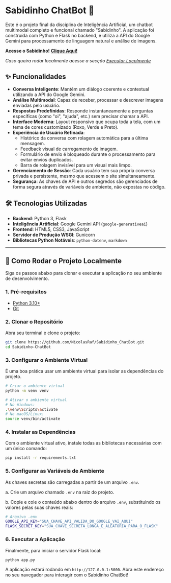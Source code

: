 # Sabidinho ChatBot 🤖

Este é o projeto final da disciplina de Inteligência Artificial, um chatbot multimodal completo e funcional chamado "Sabidinho". A aplicação foi construída com Python e Flask no backend, e utiliza a API do Google Gemini para processamento de linguagem natural e análise de imagens.

**Acesse o Sabidinho!** [**Clique Aqui!**](https://sabidinho-chatbot.onrender.com)

_Caso queira rodar localmente acesse a secção_ [_Executar Localmente_](#-como-rodar-o-projeto-localmente)

## ✨ Funcionalidades

- **Conversa Inteligente**: Mantém um diálogo coerente e contextual utilizando a API do Google Gemini.
- **Análise Multimodal**: Capaz de receber, processar e descrever imagens enviadas pelo usuário.
- **Respostas Predefinidas**: Responde instantaneamente a perguntas específicas (como "oi", "ajuda", etc.) sem precisar chamar a API.
- **Interface Moderna**: Layout responsivo que ocupa toda a tela, com um tema de cores customizado (Roxo, Verde e Preto).
- **Experiência de Usuário Refinada**:
  - Histórico da conversa com rolagem automática para a última mensagem.
  - Feedback visual de carregamento de imagem.
  - Formulário de envio é bloqueado durante o processamento para evitar envios duplicados.
  - Barra de rolagem invisível para um visual mais limpo.
- **Gerenciamento de Sessão**: Cada usuário tem sua própria conversa privada e persistente, mesmo que acessem o site simultaneamente.
- **Segurança**: As chaves de API e outros segredos são gerenciados de forma segura através de variáveis de ambiente, não expostas no código.

## 🛠️ Tecnologias Utilizadas

- **Backend**: Python 3, Flask
- **Inteligência Artificial**: Google Gemini API (`google-generativeai`)
- **Frontend**: HTML5, CSS3, JavaScript
- **Servidor de Produção WSGI**: Gunicorn
- **Bibliotecas Python Notáveis**: `python-dotenv`, `markdown`

---

## 🚀 Como Rodar o Projeto Localmente

Siga os passos abaixo para clonar e executar a aplicação no seu ambiente de desenvolvimento.

### 1. Pré-requisitos

- [Python 3.10+](https://www.python.org/downloads/)
- [Git](https://git-scm.com/downloads)

### 2. Clonar o Repositório

Abra seu terminal e clone o projeto:

```bash
git clone https://github.com/NicolasRaf/Sabidinho_ChatBot.git
cd Sabidinho-ChatBot
```

### 3. Configurar o Ambiente Virtual

É uma boa prática usar um ambiente virtual para isolar as dependências do projeto.

```bash
# Criar o ambiente virtual
python -m venv venv

# Ativar o ambiente virtual
# No Windows:
.\venv\Scripts\activate
# No macOS/Linux:
source venv/bin/activate
```

### 4. Instalar as Dependências

Com o ambiente virtual ativo, instale todas as bibliotecas necessárias com um único comando:

```bash
pip install -r requirements.txt
```

### 5. Configurar as Variáveis de Ambiente

As chaves secretas são carregadas a partir de um arquivo `.env`.

a. Crie um arquivo chamado `.env` na raiz do projeto.

b. Copie e cole o conteúdo abaixo dentro do arquivo `.env`, substituindo os valores pelas suas chaves reais:

```bash
# Arquivo .env
GOOGLE_API_KEY="SUA_CHAVE_API_VALIDA_DO_GOOGLE_VAI_AQUI"
FLASK_SECRET_KEY="SUA_CHAVE_SECRETA_LONGA_E_ALEATORIA_PARA_O_FLASK"
```

### 6. Executar a Aplicação

Finalmente, para iniciar o servidor Flask local:

```bash
python app.py
```

A aplicação estará rodando em `http://127.0.0.1:5000`. Abra este endereço no seu navegador para interagir com o Sabidinho ChatBot!

